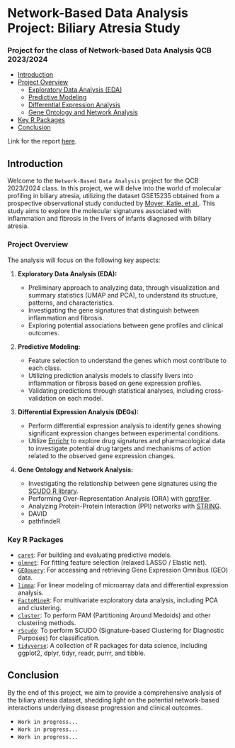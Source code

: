 # Network-Based Data Analysis Project: Biliary Atresia Study
### Project for the class of Network-based Data Analysis QCB 2023/2024

- [Introduction](#introduction)
- [Project Overview](#project_overview)
  - [Exploratory Data Analysis (EDA)](#exploratory_data_analysis-eda)
  - [Predictive Modeling](#predictive-modeling)
  - [Differential Expression Analysis](#differential-expression-analysis)
  - [Gene Ontology and Network Analysis](#gene-ontology-and-network-analysis)
- [Key R Packages](#key-r-packages)
- [Conclusion](#conclusion)

Link for the report [here](https://www.overleaf.com/project/65e5fb710b468abfd7e67ca4).

## Introduction

Welcome to the `Network-Based Data Analysis` project for the QCB 2023/2024 class. In this project, we will delve into the world of molecular profiling in biliary atresia, utilizing the dataset GSE15235 obtained from a prospective observational study conducted by [Moyer, Katie, et al.](https://link.springer.com/article/10.1186/gm154). This study aims to explore the molecular signatures associated with inflammation and fibrosis in the livers of infants diagnosed with biliary atresia.

### Project Overview

The analysis will focus on the following key aspects:

1. **Exploratory Data Analysis (EDA):**
   - Preliminary approach to analyzing data, through visualization and summary statistics (UMAP and PCA), to understand its structure, patterns, and characteristics.
   - Investigating the gene signatures that distinguish between inflammation and fibrosis.
   - Exploring potential associations between gene profiles and clinical outcomes.

2. **Predictive Modeling:**
   - Feature selection to understand the genes which most contribute to each class.
   - Utilizing prediction analysis models to classify livers into inflammation or fibrosis based on gene expression profiles.
   - Validating predictions through statistical analyses, including cross-validation on each model.

3. **Differential Expression Analysis (DEGs):**
   - Perform differential expression analysis to identify genes showing significant expression changes between experimental conditions.
   - Utilize [Enrichr](https://maayanlab.cloud/Enrichr/) to explore drug signatures and pharmacological data to investigate potential drug targets and mechanisms of action related to the observed gene expression changes.

4. **Gene Ontology and Network Analysis:**
   - Investigating the relationship between gene signatures using the [SCUDO R library](https://www.cosbi.eu/prototypes/scudo).
   - Performing Over-Representation Analysis (ORA) with [gprofiler](https://biit.cs.ut.ee/gprofiler/gost).
   - Analyzing Protein-Protein Interaction (PPI) networks with [STRING](https://string-db.org/).
   - DAVID
   - pathfindeR

### Key R Packages

- [`caret`](https://topepo.github.io/caret/): For building and evaluating predictive models.
- [`glmnet`](https://cran.r-project.org/web/packages/glmnet/index.html): For fitting feature selection (relaxed LASSO / Elastic net).
- [`GEOquery`](https://www.bioconductor.org/packages/release/bioc/html/GEOquery.html): For accessing and retrieving Gene Expression Omnibus (GEO) data.
- [`limma`](https://bioconductor.org/packages/release/bioc/html/limma.html): For linear modeling of microarray data and differential expression analysis.
- [`FactoMineR`](https://cran.r-project.org/web/packages/FactoMineR/index.html): For multivariate exploratory data analysis, including PCA and clustering.
- [`cluster`](https://cran.r-project.org/web/packages/cluster/index.html): To perform PAM (Partitioning Around Medoids) and other clustering methods.
- [`rScudo`](https://bioconductor.org/packages/release/bioc/html/rScudo.html): To perform SCUDO (Signature-based Clustering for Diagnostic Purposes) for classification.
- [`tidyverse`](https://www.tidyverse.org/): A collection of R packages for data science, including ggplot2, dplyr, tidyr, readr, purrr, and tibble.

## Conclusion

By the end of this project, we aim to provide a comprehensive analysis of the biliary atresia dataset, shedding light on the potential network-based interactions underlying disease progression and clinical outcomes.
- `Work in progress...`
- `Work in progress...`
- `Work in progress...`
